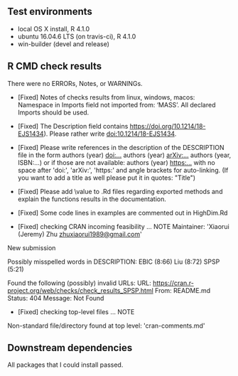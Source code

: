 ## Test environments
* local OS X install, R 4.1.0
* ubuntu 16.04.6 LTS (on travis-ci), R 4.1.0
* win-builder (devel and release)

## R CMD check results
There were no ERRORs, Notes, or WARNINGs. 

* [Fixed] Notes of checks results from linux, windows, macos: Namespace in Imports field not imported from: ‘MASS’. All declared Imports should be used.

* [Fixed] The Description field contains <https://doi.org/10.1214/18-EJS1434>). Please rather write <doi:10.1214/18-EJS1434>.

* [Fixed] Please write references in the description of the DESCRIPTION file in the form authors (year) <doi:...> authors (year) <arXiv:...> authors (year, ISBN:...) or if those are not available: authors (year) <https:...> with no space after 'doi:', 'arXiv:', 'https:' and angle brackets for auto-linking. (If you want to add a title as well please put it in quotes: "Title")

* [Fixed] Please add \value to .Rd files regarding exported methods and explain the functions results in the documentation. 

* [Fixed] Some code lines in examples are commented out in HighDim.Rd

* [Fixed] checking CRAN incoming feasibility ... NOTE
Maintainer: 'Xiaorui (Jeremy) Zhu <zhuxiaorui1989@gmail.com>'

New submission

Possibly misspelled words in DESCRIPTION:
  EBIC (8:66)
  Liu (8:72)
  SPSP (5:21)

Found the following (possibly) invalid URLs:
  URL: https://cran.r-project.org/web/checks/check_results_SPSP.html
    From: README.md
    Status: 404
    Message: Not Found
    
* [Fixed] checking top-level files ... NOTE

Non-standard file/directory found at top level:
  'cran-comments.md'
  
## Downstream dependencies

All packages that I could install passed.
